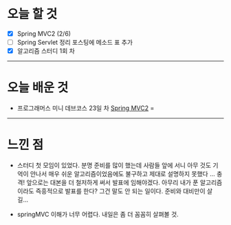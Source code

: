 # 오늘 할 것

- [x] Spring MVC2 (2/6)
- [ ] Spring Servlet 정리 포스팅에 메소드 표 추가 
- [x] 알고리즘 스터디 1회 차

---

# 오늘 배운 것


- 프로그래머스 미니 데브코스 23일 차 [Spring MVC2](https://github.com/suran-kim/cnu_backend_TIL/blob/a6b9410e9f7d66fcebdfc2e56916d0eaa5f424e7/Study/Spring/%5BSpring%20Boot%5D%20Spring%20MVC2.md)
=
---

# 느낀 점

- 스터디 첫 모임이 있었다. 분명 준비를 많이 했는데 사람들 앞에 서니 아무 것도 기억이 안나서 매우 쉬운 알고리즘이었음에도 불구하고 제대로 설명하지 못했다 ... 충격!
앞으로는 대본을 더 철저하게 써서 발표에 임해야겠다. 아무리 내가 푼 알고리즘이라도 즉흥적으로 발표를 한다? 그건 말도 안 되는 일이다. 준비와 대비만이 살 길...

- springMVC 이해가 너무 어렵다. 내일은 좀 더 꼼꼼히 살펴볼 것.

<br/>